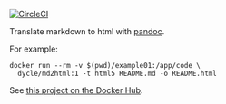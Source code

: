 [![CircleCI](https://circleci.com/gh/dcycle/docker-md2html.svg?style=svg)](https://circleci.com/gh/dcycle/docker-md2html)

Translate markdown to html with [pandoc](https://pandoc.org).

For example:

    docker run --rm -v $(pwd)/example01:/app/code \
      dycle/md2html:1 -t html5 README.md -o README.html

See [this project on the Docker Hub](https://hub.docker.com/r/dcycle/md2html/).
